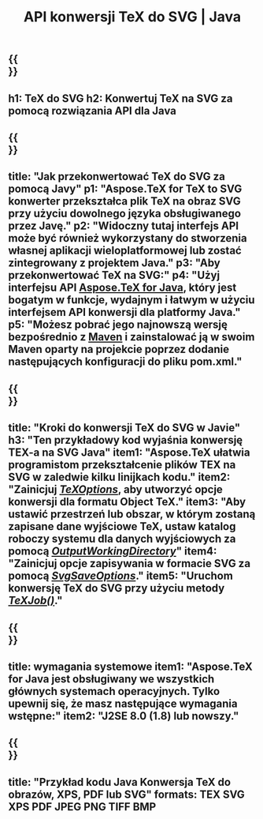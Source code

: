 ﻿---
translation: true
template: /_templates/_conversion-child-java.md
title: API konwersji TeX do SVG | Java
description: Funkcjonalność konwersji TeX do SVG. Zintegruj tę lokalną bibliotekę Java ze swoim projektem lub użyj aplikacji wieloplatformowych, aby przekonwertować TeX na SVG.
keywords: tex do svg api java, integracja tex2svg
url: /java/conversion/tex-to-svg/
family: tex
platformtag: java
feature: conversion
informat: TEX
outformat: SVG
otherformats: BMP PNG JPEG TIFF PDF XPS
---

{{<section banner>}}
---
h1: TeX do SVG
h2: Konwertuj TeX na SVG za pomocą rozwiązania API dla Java
---

{{<section overview>}}
---
title: "Jak przekonwertować TeX do SVG za pomocą Javy"
p1: "Aspose.TeX for TeX to SVG konwerter przekształca plik TeX na obraz SVG przy użyciu dowolnego języka obsługiwanego przez Javę."
p2: "Widoczny tutaj interfejs API może być również wykorzystany do stworzenia własnej aplikacji wieloplatformowej lub zostać zintegrowany z projektem Java."
p3: "Aby przekonwertować TeX na SVG:"
p4: "Użyj interfejsu API [Aspose.TeX for Java](https://products.aspose.com/tex/java), który jest bogatym w funkcje, wydajnym i łatwym w użyciu interfejsem API konwersji dla platformy Java."
p5: "Możesz pobrać jego najnowszą wersję bezpośrednio z [Maven](https://repository.aspose.com/webapp/#/artifacts/browse/tree/General/repo/com/aspose/aspose-tex) i zainstalować ją w swoim Maven oparty na projekcie poprzez dodanie następujących konfiguracji do pliku pom.xml."
---

{{<section feature1>}}
---
title: "Kroki do konwersji TeX do SVG w Javie"
h3: "Ten przykładowy kod wyjaśnia konwersję TEX-a na SVG Java"
item1: "Aspose.TeX ułatwia programistom przekształcenie plików TEX na SVG w zaledwie kilku linijkach kodu."
item2: "Zainicjuj [*TeXOptions*](https://reference.aspose.com/tex/java/com.aspose.tex/TeXOptions), aby utworzyć opcje konwersji dla formatu Object TeX."
item3: "Aby ustawić przestrzeń lub obszar, w którym zostaną zapisane dane wyjściowe TeX, ustaw katalog roboczy systemu dla danych wyjściowych za pomocą [*OutputWorkingDirectory*](https://reference.aspose.com/tex/java/com.aspose.tex/TeXOptions#getOutputWorkingDirectory--)"
item4: "Zainicjuj opcje zapisywania w formacie SVG za pomocą [*SvgSaveOptions*](https://reference.aspose.com/tex/java/com.aspose.tex.rendering/SvgSaveOptions)."
item5: "Uruchom konwersję TeX do SVG przy użyciu metody [*TeXJob()*](https://reference.aspose.com/tex/java/com.aspose.tex/TeXJob)."
---

{{<section feature2>}}
---
title: wymagania systemowe
item1: "Aspose.TeX for Java jest obsługiwany we wszystkich głównych systemach operacyjnych. Tylko upewnij się, że masz następujące wymagania wstępne:"
item2: "J2SE 8.0 (1.8) lub nowszy."
---

{{<section widget>}}
---
title: "Przykład kodu Java Konwersja TeX do obrazów, XPS, PDF lub SVG"
formats: TEX SVG XPS PDF JPEG PNG TIFF BMP
---